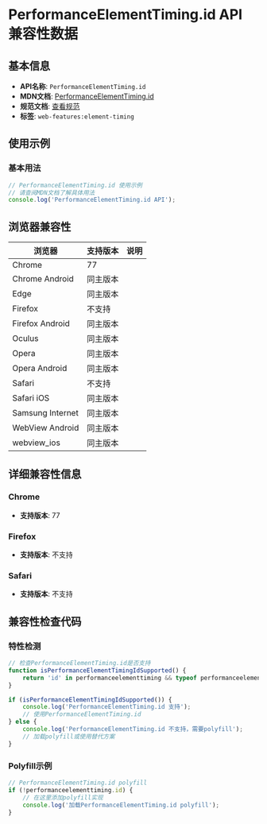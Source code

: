 # PerformanceElementTiming.id API 兼容性数据

## 基本信息

- **API名称**: `PerformanceElementTiming.id`
- **MDN文档**: [PerformanceElementTiming.id](https://developer.mozilla.org/docs/Web/API/PerformanceElementTiming/id)
- **规范文档**: [查看规范](https://w3c.github.io/element-timing/#dom-performanceelementtiming-id)
- **标签**: `web-features:element-timing`

## 使用示例

### 基本用法

```javascript
// PerformanceElementTiming.id 使用示例
// 请查阅MDN文档了解具体用法
console.log('PerformanceElementTiming.id API');
```

## 浏览器兼容性

| 浏览器 | 支持版本 | 说明 |
|--------|----------|------|
| Chrome | 77 |  |
| Chrome Android | 同主版本 |  |
| Edge | 同主版本 |  |
| Firefox | 不支持 |  |
| Firefox Android | 同主版本 |  |
| Oculus | 同主版本 |  |
| Opera | 同主版本 |  |
| Opera Android | 同主版本 |  |
| Safari | 不支持 |  |
| Safari iOS | 同主版本 |  |
| Samsung Internet | 同主版本 |  |
| WebView Android | 同主版本 |  |
| webview_ios | 同主版本 |  |

## 详细兼容性信息

### Chrome

- **支持版本**: 77

### Firefox

- **支持版本**: 不支持

### Safari

- **支持版本**: 不支持

## 兼容性检查代码

### 特性检测

```javascript
// 检查PerformanceElementTiming.id是否支持
function isPerformanceElementTimingIdSupported() {
    return 'id' in performanceelementtiming && typeof performanceelementtiming.id === 'function';
}

if (isPerformanceElementTimingIdSupported()) {
    console.log('PerformanceElementTiming.id 支持');
    // 使用PerformanceElementTiming.id
} else {
    console.log('PerformanceElementTiming.id 不支持，需要polyfill');
    // 加载polyfill或使用替代方案
}
```

### Polyfill示例

```javascript
// PerformanceElementTiming.id polyfill
if (!performanceelementtiming.id) {
    // 在这里添加polyfill实现
    console.log('加载PerformanceElementTiming.id polyfill');
}
```

